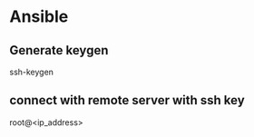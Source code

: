 # Ansible


## Generate keygen
ssh-keygen

## connect with remote server with ssh key
root@<ip_address>
